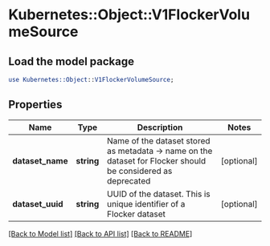 # Kubernetes::Object::V1FlockerVolumeSource

## Load the model package
```perl
use Kubernetes::Object::V1FlockerVolumeSource;
```

## Properties
Name | Type | Description | Notes
------------ | ------------- | ------------- | -------------
**dataset_name** | **string** | Name of the dataset stored as metadata -&gt; name on the dataset for Flocker should be considered as deprecated | [optional] 
**dataset_uuid** | **string** | UUID of the dataset. This is unique identifier of a Flocker dataset | [optional] 

[[Back to Model list]](../README.md#documentation-for-models) [[Back to API list]](../README.md#documentation-for-api-endpoints) [[Back to README]](../README.md)


